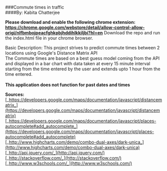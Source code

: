 ###Commute times in traffic<br/>
####By: Kabita Chatterjee

**Please download and enable the following chrome extension: https://chrome.google.com/webstore/detail/allow-control-allow-origi/nlfbmbojpeacfghkpbjhddihlkkiljbi?hl=en**
Download the repo and run the index.html file in your chrome browser.

Basic Description:
This project strives to predict commute times between 2 locations using Google's Distance Matrix API<br/>
The Commute times are based on a best guess model coming from the API and  displayed in a bar chart with data taken at every 15 minute interval starting from the time entered by the user and extends upto 1 hour from the time entered.<br/>
<br/>
**This application does not function for past dates and times**<br/>

**Sources:**<br/>
[_https://developers.google.com/maps/documentation/javascript/distancematrix_](https://developers.google.com/maps/documentation/javascript/distancematrix)<br/>
[_https://developers.google.com/maps/documentation/javascript/places-autocomplete#add_autocomplete_](https://developers.google.com/maps/documentation/javascript/places-autocomplete#add_autocomplete)<br/>
[_http://www.highcharts.com/demo/combo-dual-axes/dark-unica_](http://www.highcharts.com/demo/combo-dual-axes/dark-unica)<br/>
[_http://api.jquery.com/_](http://api.jquery.com/)<br/>
[_http://stackoverflow.com/_](http://stackoverflow.com/)<br/>
[_http://www.w3schools.com/_](http://www.w3schools.com/)


